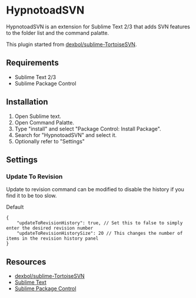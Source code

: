 HypnotoadSVN
=============
HypnotoadSVN is an extension for Sublime Text 2/3 that adds SVN features to the folder list and the command palatte.

This plugin started from [dexbol/sublime-TortoiseSVN](https://github.com/dexbol/sublime-TortoiseSVN).

Requirements
------------
- Sublime Text 2/3
- Sublime Package Control

Installation
------------
1. Open Sublime text.
2. Open Command Palatte.
3. Type "install" and select "Package Control: Install Package".
4. Search for "HypnotoadSVN" and select it.
5. Optionally refer to "Settings" 

Settings
--------

### Update To Revision
Update to revision command can be modified to disable the history if you find it to be too slow.

Default
```
{
    "updateToRevisionHistory": true, // Set this to false to simply enter the desired revision number
    "updateToRevisionHistorySize": 20 // This changes the number of items in the revision history panel
}
```

Resources
---------
- [dexbol/sublime-TortoiseSVN](https://github.com/dexbol/sublime-TortoiseSVN)
- [Sublime Text](http://www.sublimetext.com/)
- [Sublime Package Control](http://wbond.net/sublime_packages/package_control)